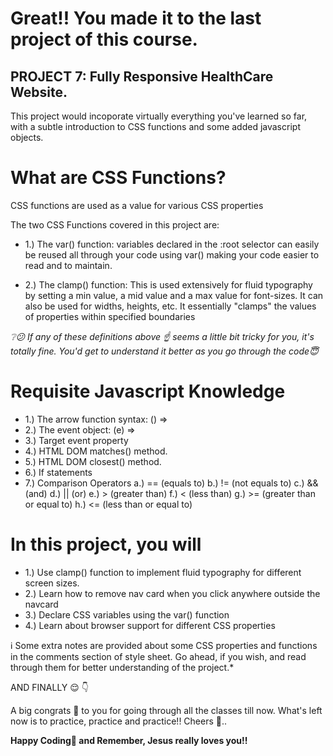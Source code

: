 # Great!! You made it to the last project of this course. 

## PROJECT 7: Fully Responsive HealthCare Website.
This project would incoporate virtually everything you've learned so far, with a subtle introduction to CSS functions and some added javascript objects.

# What are CSS Functions?
CSS functions are used as a value for various CSS properties 

The two CSS Functions covered in this project are: 
- 1.) The var() function: variables declared in the :root selector can easily be reused all through your code using var() making your code easier to read and to maintain.

- 2.) The clamp() function: This is used extensively for fluid typography by setting a min value, a mid value and a max value for font-sizes. It can also be used for widths, heights, etc. It essentially "clamps" the values of properties within specified boundaries

*❔😕 If any of these definitions above ☝️ seems a little bit tricky for you, it's totally fine. You'd get to understand it better as you go through the code😇*

# Requisite Javascript Knowledge
- 1.) The arrow function syntax: () =>
- 2.) The event object: (e) => 
- 3.) Target event property
- 4.) HTML DOM matches() method.
- 5.) HTML DOM closest() method.
- 6.) If statements
- 7.) Comparison Operators 
    a.) == (equals to)
    b.) != (not equals to)
    c.) && (and)
    d.) || (or)
    e.) > (greater than)
    f.) < (less than)
    g.) >= (greater than or equal to)
    h.) <= (less than or equal to)

# In this project, you will
- 1.) Use clamp() function to implement fluid typography for different screen sizes.
- 2.) Learn how to remove nav card when you click anywhere outside the navcard
- 3.) Declare CSS variables using the var() function
- 4.) Learn about browser support for different CSS properties

ℹ️ Some extra notes are provided about some CSS properties and functions in the comments section of style sheet. Go ahead, if you wish, and read through them for better understanding of the project.*

AND FINALLY 😌 👇

A big congrats 🤝 to you for going through all the classes till now. What's left now is to practice, practice and practice!! Cheers 🥂..

**Happy Coding🚀 and Remember, Jesus really loves you!!**


